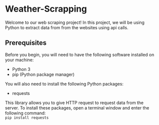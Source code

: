 # Weather-Scrapping
Welcome to our web scraping project! In this project, we will be using Python to extract data from from the websites using api calls.

## Prerequisites
Before you begin, you will need to have the following software installed on your machine:

- Python 3
- pip (Python package manager)  

You will also need to install the following Python packages:

- requests  

This library allows you to give HTTP request to request data from the server.
To install these packages, open a terminal window and enter the following command:  
`pip install requests`
